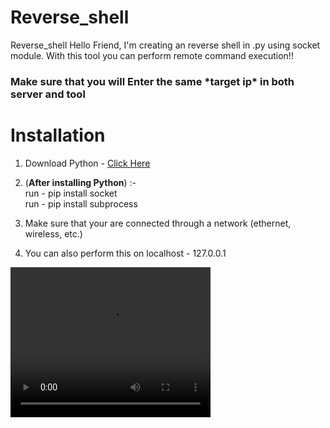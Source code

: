 # Reverse_shell
Reverse_shell Hello Friend, I'm creating an reverse shell in .py using socket module. With this tool you can perform remote command execution!!


<h3>Make sure that you will Enter the same *target ip* in both server and tool</h3>

# Installation 

1. Download Python - <a href="https://www.python.org/downloads/">Click Here</a>

2. (<strong>After installing Python</strong>) :-</br>
  run - pip install socket<br>
  run - pip install subprocess<br>
 
3. Make sure that your are connected through a network (ethernet, wireless, etc.)

4. You can also perform this on localhost - 127.0.0.1

<video width="320" height="240" controls>
  <source src="imp.mp4" type="video/mp4">
  Your browser does not support the video tag.
</video>

